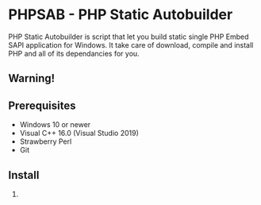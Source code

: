 # PHPSAB - PHP Static Autobuilder
PHP Static Autobuilder is script that let you build static single PHP Embed SAPI application for Windows. It take care of download, compile and install PHP and all of its dependancies for you.

## Warning!

## Prerequisites
- Windows 10 or newer
- Visual C++ 16.0 (Visual Studio 2019)
- Strawberry Perl
- Git

## Install
1.  